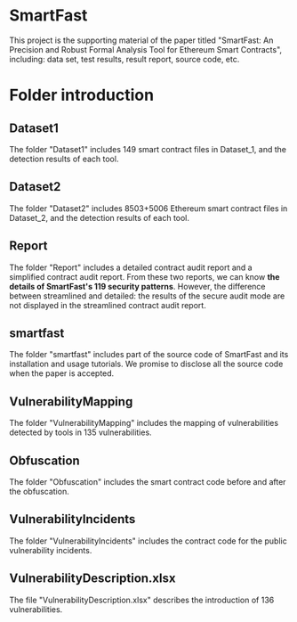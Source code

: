 # SmartFast
This project is the supporting material of the paper titled "SmartFast: An Precision and Robust Formal Analysis Tool for Ethereum Smart Contracts", including: data set, test results, result report, source code, etc.

# Folder introduction

## Dataset1
The folder "Dataset1" includes 149 smart contract files in Dataset_1, and the detection results of each tool.

## Dataset2
The folder "Dataset2" includes 8503+5006 Ethereum smart contract files in Dataset_2, and the detection results of each tool.

## Report
The folder "Report" includes a detailed contract audit report and a simplified contract audit report. From these two reports, we can know **the details of SmartFast's 119 security patterns**. However, the difference between streamlined and detailed: the results of the secure audit mode are not displayed in the streamlined contract audit report. 

## smartfast
The folder "smartfast" includes part of the source code of SmartFast and its installation and usage tutorials. We promise to disclose all the source code when the paper is accepted.

## VulnerabilityMapping
The folder "VulnerabilityMapping" includes the mapping of vulnerabilities detected by tools in 135 vulnerabilities.

## Obfuscation
The folder "Obfuscation" includes the smart contract code before and after the obfuscation.

## VulnerabilityIncidents
The folder "VulnerabilityIncidents" includes the contract code for the public vulnerability incidents.

## VulnerabilityDescription.xlsx
The file "VulnerabilityDescription.xlsx" describes the introduction of 136 vulnerabilities.